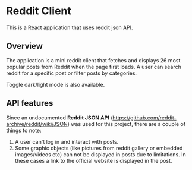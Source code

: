 # Reddit Client

This is a React application that uses reddit json API.

## Overview

The application is a mini reddit client that fetches and displays 26 most popular posts from Reddit when the page first loads. 
A user can search reddit for a specific post or filter posts by categories.

Toggle dark/light mode is also available.

## API features

Since an undocumented **Reddit JSON API** (https://github.com/reddit-archive/reddit/wiki/JSON) was used for this project, there are a couple of things to note:
1. A user can't log in and interact with posts.
2. Some graphic objects (like pictures from reddit gallery or embedded images/videos etc) can not be displayed in posts due to limitations. In these cases a link to the official website is displayed in the post.
